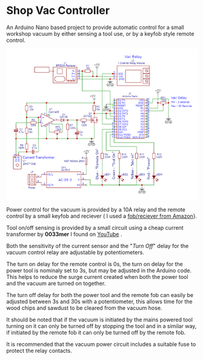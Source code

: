 # Shop Vac Controller

 An Arduino Nano based project to provide automatic control for a small workshop vacuum by either sensing a tool use, or by a keyfob style remote control.

![](SCH-Vac-Controller-V1.3.png)

 Power control for the vacuum is provided by a 10A relay and the remote control by a small keyfob and reciever ( I used a [fob/reciever from Amazon](https://www.amazon.co.uk/gp/product/B08SHQ749R/)}.

Tool on/off sensing is provided by a small circuit using a cheap current transformer by **0033mer** I found on [YouTube](https://www.youtube.com/watch?v=gvBVxQGS_OU&t=280s) .

Both the sensitivity of the current sensor and the "*Turn Off*" delay for the vacuum control relay are adjustable by potentiometers.

The turn on delay for the remote control is 0s, the turn on delay for the power tool is nominaly set to 3s, but may be adjusted in the Arduino code. This helps to reduce the surge current created when both the power tool and the vacuum are turned on together.

The turn off delay for both the power tool and the remote fob can easily be adjusted between 3s and 30s with a potentiometer, this allows time for the wood chips and sawdust to be cleared from the vacuum hose.

It should be noted that if the vacuum is initiated by the mains powered tool turning on it can only be turned off by stopping the tool and in a similar way, if initiated by the remote fob it can only be turned off by the remote fob.

It is recommended that the vacuum power circuit includes a suitable fuse to protect the relay contacts.
